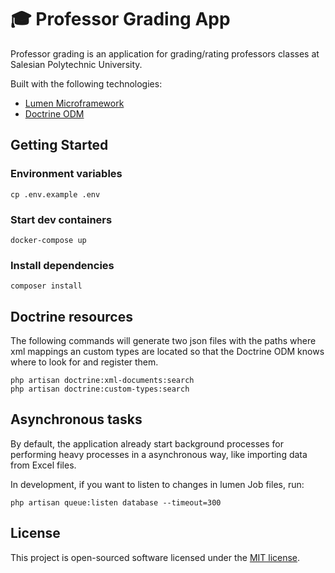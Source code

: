 ﻿# 🎓 Professor Grading App

Professor grading is an application for grading/rating professors classes at Salesian Polytechnic University.

Built with the following technologies:

* [Lumen Microframework](https://lumen.laravel.com/)
* [Doctrine ODM](https://www.doctrine-project.org/projects/doctrine-mongodb-odm/en/2.3/index.html)

## Getting Started

### Environment variables

    cp .env.example .env

### Start dev containers

    docker-compose up

### Install dependencies

    composer install

##  Doctrine resources

The following commands will generate two json files with the paths where xml mappings an custom types are located so that the Doctrine ODM knows where to look for and register them.

    php artisan doctrine:xml-documents:search
    php artisan doctrine:custom-types:search

## Asynchronous tasks

By default, the application already start background processes for performing heavy processes in a asynchronous way, like importing data from Excel files. 

In development, if you want to listen to changes in lumen Job files, run:
    
    php artisan queue:listen database --timeout=300

## License
  
This project is open-sourced software licensed under the [MIT license](https://opensource.org/licenses/MIT).
